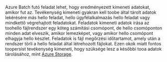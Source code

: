 Azure Batch futó feladat lehet, hogy eredményezett kimeneti adatokat, amikor fut az. Tevékenység kimeneti gyakran kell toobe által tárolt adatok lekérésére más hello feladat, hello ügyfélalkalmazás hello feladat vagy mindkettő végrehajtott feladatokat. Feladatok kimeneti adatok írása az toohello fájlrendszer egy köteg számítási csomópont, de hello csomóponton minden adat elveszik, amikor lemezképet, vagy amikor hello csomópont elhagyja hello készlet. Feladatok is fájl megőrzési időtartamot, amely után a rendszer törli a hello feladat által létrehozott fájlokat. Ezen okok miatt fontos toopersist tevékenység kimeneti, hogy szüksége lesz a későbbi tooa adatok tárolásához, mint [Azure Storage](https://docs.microsoft.com/azure/storage/).
